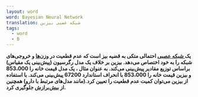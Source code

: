 ```yaml
---
layout: word
word: Bayesian Neural Network
translation: شبکه عصبی بیزین
tags:
  - word
  - B
---
```

**یک[ شبکه عصبی](https://developers.google.com/machine-learning/glossary#neural_network) احتمالی متکی به قضیه [بیز](https://betterexplained.com/articles/an-intuitive-and-short-explanation-of-bayes-theorem/) است که عدم قطعیت در [وزن‌ها](https://developers.google.com/machine-learning/glossary#neural_network) و خروجی‌های شبکه را به خود اختصاص می‌دهد. بیزین بر خلاف یک مدل رگرسیون (پیش‌بینی یک مقیاس) براساس توزیع مقادیر پیش‌بینی می‌کند. به عنوان مثال ، یک مدل قیمت خانه را 853،000 و بیزین قیمت خانه را 853،000 با انحراف استاندارد 67200 پیش‌بینی می‌کند. با استفاده از بیزین می‌توان کمیت عدم قطعیت را تعیین کرد.(مانند مدل‌های مرتبط با دارو) همچنین از [بیش‌برازش](https://developers.google.com/machine-learning/glossary#overfitting) جلوگیری کرد.**